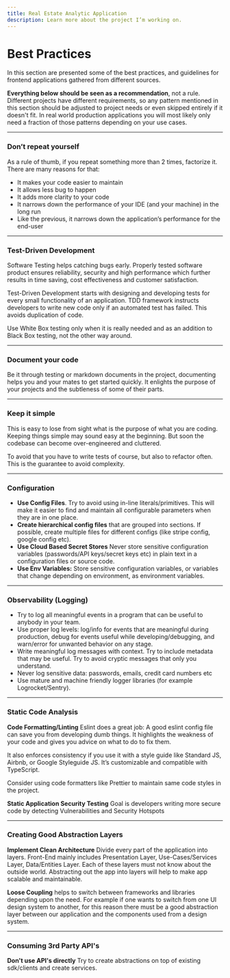 ```yaml
---
title: Real Estate Analytic Application
description: Learn more about the project I’m working on.
---
```

# Best Practices

In this section are presented some of the best practices, and guidelines for frontend applications gathered from different sources.

**Everything below should be seen as a recommendation**, not a rule. Different projects have different requirements, so any pattern mentioned in this section should be adjusted to project needs or even skipped entirely if it doesn't fit. In real world production applications you will most likely only need a fraction of those patterns depending on your use cases.

---

### **Don’t repeat yourself**

As a rule of thumb, if you repeat something more than 2 times, factorize it. There are many reasons for that:

- It makes your code easier to maintain
- It allows less bug to happen
- It adds more clarity to your code
- It narrows down the performance of your IDE (and your machine) in the long run
- Like the previous, it narrows down the application’s performance for the end-user

---

### **Test-Driven Development**

Software Testing helps catching bugs early. Properly tested software product ensures reliability, security and high performance which further results in time saving, cost effectiveness and customer satisfaction.

Test-Driven Development starts with designing and developing tests for every small functionality of an application. TDD framework instructs developers to write new code only if an automated test has failed. This avoids duplication of code.

Use White Box testing only when it is really needed and as an addition to Black Box testing, not the other way around.

<!-- > Code never lies, comments sometimes do.

Only comment about *why* instead of *what*. Use comments only in some special cases, like when writing an counter-intuitive "hack" or performance optimization which is hard to read. -->

---

### **Document your code**

Be it through testing or markdown documents in the project, documenting helps you and your mates to get started quickly. It enlights the purpose of your projects and the subtleness of some of their parts.

---

### **Keep it simple**

This is easy to lose from sight what is the purpose of what you are coding. Keeping things simple may sound easy at the beginning. But soon the codebase can become over-engineered and cluttered.

To avoid that you have to write tests of course, but also to refactor often. This is the guarantee to avoid complexity.

---

### **Configuration**

- **Use Config Files**. Try to avoid using in-line literals/primitives. This will make it easier to find and maintain all configurable parameters when they are in one place.
- **Create hierarchical config files** that are grouped into sections. If possible, create multiple files for different configs (like stripe config, google config etc).
- **Use Cloud Based Secret Stores** Never store sensitive configuration variables (passwords/API keys/secret keys etc) in plain text in a configuration files or source code.
- **Use Env Variables:** Store sensitive configuration variables, or variables that change depending on environment, as environment variables.

---

### **Observability (Logging)**

- Try to log all meaningful events in a program that can be useful to anybody in your team.
- Use proper log levels: log/info for events that are meaningful during production, debug for events useful while developing/debugging, and warn/error for unwanted behavior on any stage.
- Write meaningful log messages with context. Try to include metadata that may be useful. Try to avoid cryptic messages that only you understand.
- Never log sensitive data: passwords, emails, credit card numbers etc
- Use mature and machine friendly logger libraries (for example Logrocket/Sentry).

---

### **Static Code Analysis**

**Code Formatting/Linting** Eslint does a great job: A good eslint config file can save you from developing dumb things. It highlights the weakness of your code and gives you advice on what to do to fix them.

It also enforces consistency if you use it with a style guide like Standard JS, Airbnb, or Google Styleguide JS. It’s customizable and compatible with TypeScript.

Consider using code formatters like Prettier to maintain same code styles in the project.

**Static Application Security Testing** Goal is developers writing more secure code by detecting Vulnerabilities and Security Hotspots

---

### **Creating Good Abstraction Layers**

**Implement Clean Architecture** Divide every part of the application into layers. Front-End mainly includes Presentation Layer, Use-Cases/Services Layer, Data/Entities Layer. Each of these layers must not know about the outside world. Abstracting out the app into layers will help to make app scalable and maintainable.

**Loose Coupling** helps to switch between frameworks and libraries depending upon the need. For example if one wants to switch from one UI design system to another, for this reason there must be a good abstraction layer between our application and the components used from a design system.

---

### **Consuming 3rd Party API's**

**Don't use API's directly** Try to create abstractions on top of existing sdk/clients and create services.
